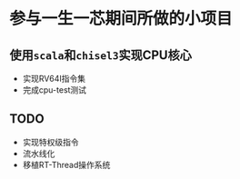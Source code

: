 # 参与一生一芯期间所做的小项目

## 使用`scala`和`chisel3`实现CPU核心
+ 实现RV64I指令集
+ 完成cpu-test测试

## TODO
+ 实现特权级指令
+ 流水线化
+ 移植RT-Thread操作系统
